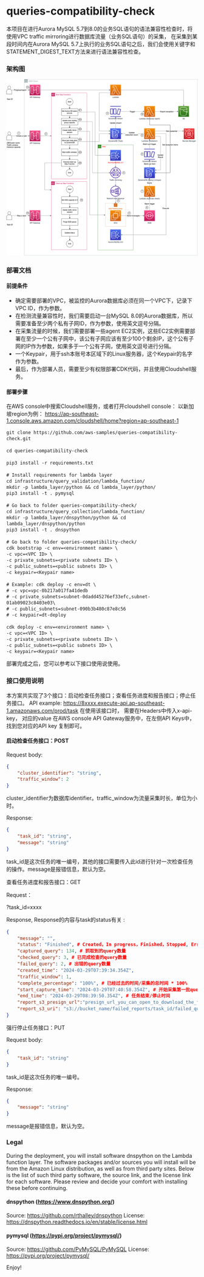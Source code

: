 # queries-compatibility-check

本项目在进行Aurora MySQL 5.7到8.0的业务SQL语句的语法兼容性检查时，将使用VPC traffic mirroring进行数据库流量（业务SQL语句）的采集， 在采集到某段时间内在Aurora MySQL 5.7上执行的业务SQL语句之后，我们会使用关键字和STATEMENT_DIGEST_TEXT方法来进行语法兼容性检查。


### 架构图

![](architecture.png)

### 部署文档

#### 前提条件

* 确定需要部署的VPC，被监控的Aurora数据库必须在同一个VPC下，记录下VPC ID，作为参数<VPC ID>。
* 在检测流量兼容性时，我们需要启动一台MySQL 8.0的Aurora数据库，所以需要准备至少两个私有子网ID，作为参数<private subnets ID>，使用英文逗号分隔。
* 在采集流量的时候，我们需要部署一些agent EC2实例，这些EC2实例需要部署在至少一个公有子网中，该公有子网应该有至少100个剩余IP，这个公有子网的IP作为参数<public subnets ID>，如果多于一个公有子网，使用英文逗号进行分隔。
* 一个Keypair，用于ssh本账号本区域下的Linux服务器，这个Keypair的名字作为参数<keypair name>。
* 最后，作为部署人员，需要至少有权限部署CDK代码，并且使用Cloudshell服务。



#### 部署步骤

在AWS console中搜索Cloudshell服务，或者打开cloudshell console：
以新加坡region为例：
https://ap-southeast-1.console.aws.amazon.com/cloudshell/home?region=ap-southeast-1

```shell
git clone https://github.com/aws-samples/queries-compatibility-check.git

cd queries-compatibility-check

pip3 install -r requirements.txt

# Install requirements for lambda layer
cd infrastructure/query_validation/lambda_function/
mkdir -p lambda_layer/python && cd lambda_layer/python/
pip3 install -t . pymysql

# Go back to folder queries-compatibility-check/
cd infrastructure/query_collection/lambda_function/
mkdir -p lambda_layer/dnspython/python && cd lambda_layer/dnspython/python
pip3 install -t . dnspython

# Go back to folder queries-compatibility-check/
cdk bootstrap -c env=<environment name> \
-c vpc=<VPC ID> \
-c private_subnets=<private subnets ID> \
-c public_subnets=<public subnets ID> \
-c keypair=<Keypair name>

# Example: cdk deploy -c env=dt \
# -c vpc=vpc-0b217a017fa41dedb 
# -c private_subnets=subnet-0dadd45276ef33efc,subnet-01ab09023c8403e03\
# -c public_subnets=subnet-090b3b480c87e8c56 
# -c keypair=dt-deploy

cdk deploy -c env=<environment name> \
-c vpc=<VPC ID> \
-c private_subnets=<private subnets ID> \
-c public_subnets=<public subnets ID> \
-c keypair=<Keypair name> 
```
部署完成之后，您可以参考以下接口使用说使用。

### 接口使用说明

本方案共实现了3个接口：启动检查任务接口；查看任务进度和报告接口；停止任务接口。
API example: https://8xxxx.execute-api.ap-southeast-1.amazonaws.com/prod/task
在使用该接口时， 需要在Headers中传入x-api-key， 对应的value 在AWS console API Gateway服务中，在左侧API Keys中，找到您对应的API key 复制即可。



#### 启动检查任务接口：POST

Request body:
```json
{
    "cluster_identifier": "string",
    "traffic_window": 2
}
```


cluster_identifier为数据库identifier。traffic_window为流量采集时长，单位为小时。

Response:
```json
{
    "task_id": "string",
    "message": "string"
}
```

task_id是这次任务的唯一编号，其他的接口需要传入此id进行针对一次检查任务的操作。message是报错信息，默认为空。

查看任务进度和报告接口：GET

Request：

?task_id=xxxx

Response, Response的内容与task的status有关 :
```json
{
    "message": "",
    "status": "Finished", # Created，In progress，Finished，Stopped, Error
    "captured_query": 134, # 抓取到的query数量
    "checked_query": 3, # 已完成检查的query数量
    "failed_query": 2, # 出错的query数量
    "created_time": "2024-03-29T07:39:34.354Z",
    "traffic_window": 1,
    "complete_percentage": "100%", # 已经过去的时间/采集的总时间 * 100%
    "start_capture_time": "2024-03-29T07:40:58.354Z", # 开始采集第一批query的时间
    "end_time": "2024-03-29T08:39:50.354Z", # 任务结束/停止时间
    "report_s3_presign_url":"presign_url_you_can_open_to_download_the_file", # 报告的下载链接
    "report_s3_uri": "s3://bucket_name/failed_reports/task_id/failed_queries.csv" # 报告的S3 URI
}
```


强行停止任务接口：PUT

Request body:
```json
{
    "task_id": "string"
}
```

task_id是这次任务的唯一编号。

Response:
```json
{
    "message": "string"
}

```
message是报错信息，默认为空。


### Legal
During the deployment, you will install software dnspython on the Lambda function layer. The software packages and/or sources you will install will be from the Amazon Linux distribution, as well as from third party sites. Below is the list of such third party software, the source link, and the license link for each software. Please review and decide your comfort with installing these before continuing.

#### dnspython (https://www.dnspython.org/)
Source: https://github.com/rthalley/dnspython
License: https://dnspython.readthedocs.io/en/stable/license.html

#### pymysql (https://pypi.org/project/pymysql/)
Source: https://github.com/PyMySQL/PyMySQL
License: https://pypi.org/project/pymysql/

Enjoy!
